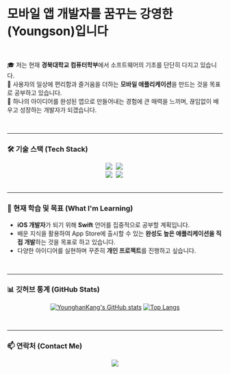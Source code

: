 # 모바일 앱 개발자를 꿈꾸는 강영한(Youngson)입니다

<br/>

🎓 저는 현재 **경북대학교 컴퓨터학부**에서 소프트웨어의 기초를 단단히 다지고 있습니다.
<br/>
📱 사용자의 일상에 편리함과 즐거움을 더하는 **모바일 애플리케이션**을 만드는 것을 목표로 공부하고 있습니다.
<br/>
🚀 하나의 아이디어를 완성된 앱으로 만들어내는 경험에 큰 매력을 느끼며, 끊임없이 배우고 성장하는 개발자가 되겠습니다.

<br/>

---

### 🛠️ 기술 스택 (Tech Stack)

<div align=center>
  <img src="https://img.shields.io/badge/Python-3776AB?style=for-the-badge&logo=Python&logoColor=white"/>&nbsp;
  <img src="https://img.shields.io/badge/Dart-0175C2?style=for-the-badge&logo=Dart&logoColor=white"/>&nbsp;
  <br/>
  <img src="https://img.shields.io/badge/Swift-F05138?style=for-the-badge&logo=Swift&logoColor=white"/>&nbsp;
  <img src="https://img.shields.io/badge/iOS-000000?style=for-the-badge&logo=iOS&logoColor=white"/>&nbsp;
</div>

<br/>

---

### 🌱 현재 학습 및 목표 (What I'm Learning)

-   **iOS 개발자**가 되기 위해 **Swift** 언어를 집중적으로 공부할 계획입니다.
-   배운 지식을 활용하여 App Store에 출시할 수 있는 **완성도 높은 애플리케이션을 직접 개발**하는 것을 목표로 하고 있습니다.
-   다양한 아이디어를 실현하며 꾸준히 **개인 프로젝트**를 진행하고 싶습니다.

<br/>

---

### 📊 깃허브 통계 (GitHub Stats)

<div align=center>
  
[![YounghanKang's GitHub stats](https://github-readme-stats.vercel.app/api?username=YounghanKang&show_icons=true&theme=tokyonight)](https://github.com/anuraghazra/github-readme-stats)
[![Top Langs](https://github-readme-stats.vercel.app/api/top-langs/?username=YounghanKang&layout=compact&theme=tokyonight)](https://github.com/anuraghazra/github-readme-stats)
  
</div>

<br/>

---

### 📫 연락처 (Contact Me)

<div align=center>
  <a href="mailto:khai0830@naver.com">
    <img src="https://img.shields.io/badge/Naver-03C75A?style=for-the-badge&logo=Naver&logoColor=white"/>
  </a>
</div>

